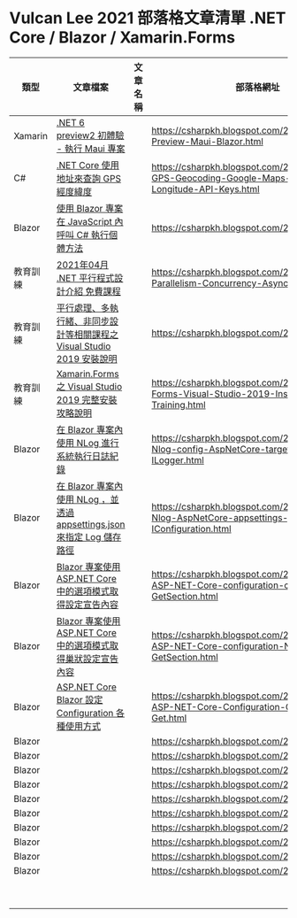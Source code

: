 # Vulcan Lee 2021 部落格文章清單 .NET Core / Blazor / Xamarin.Forms

|類型|文章檔案|文章名稱|部落格網址|
|-|-|-|-|
|Xamarin|[.NET 6 preview2 初體驗 - 執行 Maui 專案](XamarinForms/NET6-Preview-Maui-Blazor.md)||https://csharpkh.blogspot.com/2021/03/NET6-Preview-Maui-Blazor.html|
|C#|[.NET Core 使用地址來查詢 GPS 經度緯度](CSharp/Address-GPS-Geocoding-Google-Maps-Latitude-Longitude-API-Keys.md)||https://csharpkh.blogspot.com/2021/03/Address-GPS-Geocoding-Google-Maps-Latitude-Longitude-API-Keys.html|
|Blazor|[使用 Blazor 專案在 JavaScript 內呼叫 C# 執行個體方法](Blazor/Blazor-IJSRuntime-Instance-JavaScript-DotNetObjectReference-Delegate-InvokeVoidAsync-Binding.md)||https://csharpkh.blogspot.com/2021/04/.html|
|教育訓練|[2021年04月 .NET 平行程式設計介紹 免費課程](Training/NET-Parallelism-Concurrency-Asynchronous.md)||https://csharpkh.blogspot.com/2021/03/NET-Parallelism-Concurrency-Asynchronous.html|
|教育訓練|[平行處理、多執行緒、非同步設計等相關課程之 Visual Studio 2019 安裝說明](Training/Thread-Asynchronous-Visual-Studio-2019-Installation-Training.md)||https://csharpkh.blogspot.com/2021/03/.html|
|教育訓練|[Xamarin.Forms 之 Visual Studio 2019 完整安裝攻略說明](Training/Xamarin-Forms-Visual-Studio-2019-Installation-Training.md)||https://csharpkh.blogspot.com/2021/03/Xamarin-Forms-Visual-Studio-2019-Installation-Training.html|
|Blazor|[在 Blazor 專案內使用 NLog 進行系統執行日誌紀錄](Blazor/Blazor-Nlog-config-AspNetCore-target-NLogBuilder-ILogger.md)||https://csharpkh.blogspot.com/2021/04/Blazor-Nlog-config-AspNetCore-target-NLogBuilder-ILogger.html|
|Blazor|[在 Blazor 專案內使用 NLog ，並透過 appsettings.json 來指定 Log 儲存路徑](Blazor/Blazor-Nlog-AspNetCore-appsettings-json-IConfiguration.md)||https://csharpkh.blogspot.com/2021/04/Blazor-Nlog-AspNetCore-appsettings-json-IConfiguration.html|
|Blazor|[Blazor 專案使用ASP.NET Core 中的選項模式取得設定宣告內容](Blazor/Blazor-ASP-NET-Core-configuration-options-GetSection.md)||https://csharpkh.blogspot.com/2021/04/Blazor-ASP-NET-Core-configuration-options-GetSection.html|
|Blazor|[Blazor 專案使用ASP.NET Core 中的選項模式取得巢狀設定宣告內容](Blazor/Blazor-ASP-NET-Core-configuration-Nest-options-GetSection.md)||https://csharpkh.blogspot.com/2021/04/Blazor-ASP-NET-Core-configuration-Nest-options-GetSection.html|
|Blazor|[ASP.NET Core Blazor 設定 Configuration 各種使用方式](Blazor/Blazor-ASP-NET-Core-Configuration-GetSection-Bind-Get.md)||https://csharpkh.blogspot.com/2021/04/Blazor-ASP-NET-Core-Configuration-GetSection-Bind-Get.html|
|Blazor|[](Blazor/.md)||https://csharpkh.blogspot.com/2021/04/.html|
|Blazor|[](Blazor/.md)||https://csharpkh.blogspot.com/2021/04/.html|
|Blazor|[](Blazor/.md)||https://csharpkh.blogspot.com/2021/04/.html|
|Blazor|[](Blazor/.md)||https://csharpkh.blogspot.com/2021/04/.html|
|Blazor|[](Blazor/.md)||https://csharpkh.blogspot.com/2021/04/.html|
|Blazor|[](Blazor/.md)||https://csharpkh.blogspot.com/2021/04/.html|
|Blazor|[](Blazor/.md)||https://csharpkh.blogspot.com/2021/04/.html|
|Blazor|[](Blazor/.md)||https://csharpkh.blogspot.com/2021/04/.html|
|Blazor|[](Blazor/.md)||https://csharpkh.blogspot.com/2021/04/.html|
|Blazor|[](Blazor/.md)||https://csharpkh.blogspot.com/2021/04/.html|
|||||
|||||
|||||
|||||
|||||
|||||
|||||
|||||
|||||

